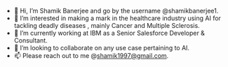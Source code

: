 - 👋 Hi, I’m Shamik Banerjee and go by the username @shamikbanerjee1.
- 👀 I’m interested in making a mark in the healthcare industry using AI for tackling deadly diseases , mainly Cancer and Multiple Sclerosis.
- 🌱 I’m currently working at IBM as a Senior Salesforce Developer & Consultant.
- 💞️ I’m looking to collaborate on any use case pertaining to AI.
- 📫 Please reach out to me @shamik1997@gmail.com.

<!---
shamikbanerjee1/shamikbanerjee1 is a ✨ special ✨ repository because its `README.md` (this file) appears on your GitHub profile.
You can click the Preview link to take a look at your changes.
--->
